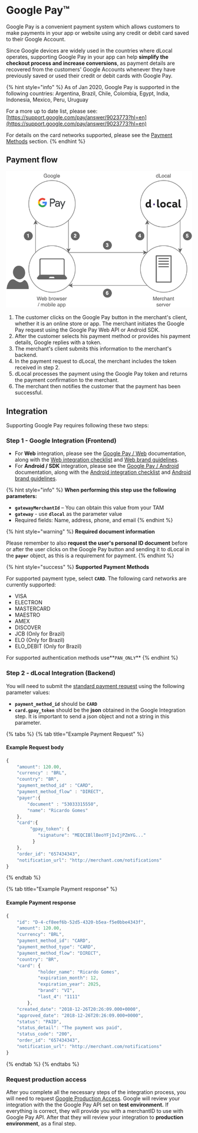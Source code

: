 # Google Pay™

Google Pay is a convenient payment system which allows customers to make payments in your app or website using any credit or debit card saved to their Google Account.

Since Google devices are widely used in the countries where dLocal operates, supporting Google Pay in your app can help **simplify the checkout process and increase conversions**, as payment details are recovered from the customers' Google Accounts whenever they have previously saved or used their credit or debit cards with Google Pay.

{% hint style="info" %}
As of Jan 2020, Google Pay is supported in the following countries: Argentina, Brazil, Chile, Colombia, Egypt, India, Indonesia, Mexico, Peru, Uruguay

For a more up to date list, please see: [https://support.google.com/pay/answer/9023773?hl=en](https://support.google.com/pay/answer/9023773?hl=en)

For details on the card networks supported, please see the [Payment Methods](https://docs.dlocal.com/api-documentation/payins-api-reference/payment-methods#payment-methods-by-country) section.
{% endhint %}

## Payment flow

![](../.gitbook/assets/google-pay-flow.png)

1. The customer clicks on the Google Pay button in the merchant's client, whether it is an online store or app. The merchant initiates the Google Pay request using the Google Pay Web API or Android SDK.
2. After the customer selects his payment method or provides his payment details, Google replies with a token.
3. The merchant's client submits this information to the merchant's backend.
4. In the payment request to dLocal, the merchant includes the token received in step 2.
5. dLocal processes the payment using the Google Pay token and returns the payment confirmation to the merchant.
6. The merchant then notifies the customer that the payment has been successful.

## Integration

Supporting Google Pay requires following these two steps: 

### Step 1 - Google Integration \(Frontend\)

* For **Web** integration, please see the [Google Pay / Web](https://developers.google.com/pay/api/web/guides/setup) documentation, along with the [Web integration checklist](https://developers.google.com/pay/api/web/guides/test-and-deploy/integration-checklist) and [Web brand guidelines](https://developers.google.com/pay/api/web/guides/brand-guidelines).
* For **Android / SDK** integration, please see the [Google Pay / Android](https://developers.google.com/pay/api/android/guides/setup) documentation, along with the [Android integration checklist](https://developers.google.com/pay/api/android/guides/test-and-deploy/integration-checklist) and [Android brand guidelines](https://developers.google.com/pay/api/android/guides/brand-guidelines).

{% hint style="info" %}
**When performing this step use the following parameters:** 

* **`gatewayMerchantId`** – You can obtain this value from your TAM
* **`gateway`** - use **`dlocal`** as the parameter value
* Required fields: Name, address, phone, and email
{% endhint %}

{% hint style="warning" %}
**Required document information** 

Please remember to also **request the user's personal ID document** before or after the user clicks on the Google Pay button and sending it to dLocal in the **`payer`** object, as this is a requirement for payment.
{% endhint %}

{% hint style="success" %}
**Supported Payment Methods**

For supported payment type, select **`CARD`**. The following card networks are currently supported:

* VISA
* ELECTRON
* MASTERCARD
* MAESTRO
* AMEX
* DISCOVER
* JCB \(Only for Brazil\)
* ELO \(Only for Brazil\)
* ELO\_DEBIT \(Only for Brazil\)

For supported authentication methods use**`PAN_ONLY`**
{% endhint %}

### Step 2 - dLocal Integration \(Backend\)

You will need to submit the [standard payment request](https://docs.dlocal.com/api-documentation/payins-api-reference/payments) using the following parameter values: 

* **`payment_method_id`** should be **`CARD`**
* **`card.gpay_token`** should be the **json** obtained in the Google Integration step. It is important to send a json object and not a string in this parameter.

{% tabs %}
{% tab title="Example Payment Request" %}
#### Example Request body

```javascript
{
    "amount": 120.00,
    "currency" : "BRL",
    "country": "BR",
    "payment_method_id" : "CARD",
    "payment_method_flow" : "DIRECT",
    "payer":{
        "document" : "53033315550",
        "name": "Ricardo Gomes"
    },
    "card":{
         "gpay_token": {
            "signature": "MEQCIBllBeoYFjIvIjPZmYG..."
          }         
    },
    "order_id": "657434343",
    "notification_url": "http://merchant.com/notifications"
}
```
{% endtab %}

{% tab title="Example Payment response" %}
#### Example Payment response

```javascript
{
    "id": "D-4-cf8eef6b-52d5-4320-b5ea-f5e0bbe4343f",
    "amount": 120.00,
    "currency": "BRL",
    "payment_method_id": "CARD",
    "payment_method_type": "CARD",
    "payment_method_flow": "DIRECT",
    "country": "BR",
    "card": {
            "holder_name": "Ricardo Gomes",
            "expiration_month": 12,
            "expiration_year": 2025,
            "brand": "VI",
            "last_4": "1111"
        },
    "created_date": "2018-12-26T20:26:09.000+0000",
    "approved_date": "2018-12-26T20:26:09.000+0000",
    "status": "PAID",
    "status_detail": "The payment was paid",
    "status_code": "200",
    "order_id": "657434343",
    "notification_url": "http://merchant.com/notifications"
}
```
{% endtab %}
{% endtabs %}

### Request production access

After you complete all the necessary steps of the integration process, you will need to request [Google Production Access](https://services.google.com/fb/forms/googlepayAPIenable/).  Google will review your integration with the the Google Pay API set on **test environment.** If everything is correct, they will provide you with a merchantID to use with Google Pay API. After that they will review your integration to **production environment**, as a final step.

